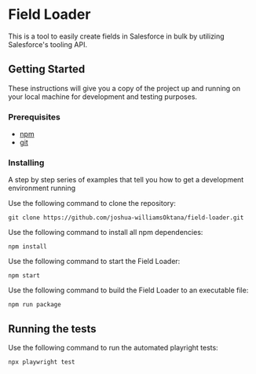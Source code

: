 # Field Loader

This is a tool to easily create fields in Salesforce in bulk by utilizing Salesforce's tooling API.  

## Getting Started

These instructions will give you a copy of the project up and running on
your local machine for development and testing purposes.

### Prerequisites

- [npm](https://www.npmjs.com/)
- [git](https://git-scm.com/downloads)

### Installing

A step by step series of examples that tell you how to get a development
environment running

Use the following command to clone the repository:

    git clone https://github.com/joshua-williamsOktana/field-loader.git

Use the following command to install all npm dependencies:

    npm install

Use the following command to start the Field Loader:

    npm start

Use the following command to build the Field Loader to an executable file:

    npm run package

## Running the tests

Use the following command to run the automated playright tests:

    npx playwright test